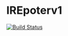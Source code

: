 # IREpoterv1
[![Build Status](https://travis-ci.org/MUGABA/IREpoterv1.svg?branch=master)](https://travis-ci.org/MUGABA/IREpoterv1)